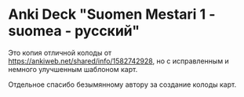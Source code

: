 # Anki Deck "Suomen Mestari 1 - suomea - русский"

Это копия отличной колоды от https://ankiweb.net/shared/info/1582742928, но с исправленным и немного улучшенным шаблоном карт.

Отдельное спасибо безымянному автору за создание колоды карт. 